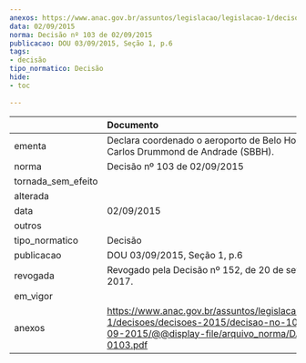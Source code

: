 ```yaml
---
anexos: https://www.anac.gov.br/assuntos/legislacao/legislacao-1/decisoes/decisoes-2015/decisao-no-103-de-02-09-2015/@@display-file/arquivo_norma/DA2015-0103.pdf
data: 02/09/2015
norma: Decisão nº 103 de 02/09/2015
publicacao: DOU 03/09/2015, Seção 1, p.6
tags:
- decisão
tipo_normatico: Decisão
hide: 
- toc 
 
---
```


|                    | Documento                                                                                                                                                 |
|:-------------------|:----------------------------------------------------------------------------------------------------------------------------------------------------------|
| ementa             | Declara coordenado o aeroporto de Belo Horizonte, Carlos Drummond de Andrade (SBBH).                                                                      |
| norma              | Decisão nº 103 de 02/09/2015                                                                                                                              |
| tornada_sem_efeito |                                                                                                                                                           |
| alterada           |                                                                                                                                                           |
| data               | 02/09/2015                                                                                                                                                |
| outros             |                                                                                                                                                           |
| tipo_normatico     | Decisão                                                                                                                                                   |
| publicacao         | DOU 03/09/2015, Seção 1, p.6                                                                                                                              |
| revogada           | Revogado pela Decisão nº 152, de 20 de setembro de 2017.                                                                                                  |
| em_vigor           |                                                                                                                                                           |
| anexos             | https://www.anac.gov.br/assuntos/legislacao/legislacao-1/decisoes/decisoes-2015/decisao-no-103-de-02-09-2015/@@display-file/arquivo_norma/DA2015-0103.pdf |